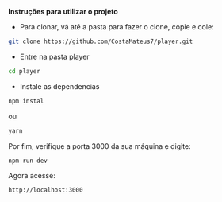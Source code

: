 **Instruções para utilizar o projeto**
- Para clonar, vá até a pasta para fazer o clone, copie e cole:
```bash
git clone https://github.com/CostaMateus7/player.git
```
- Entre na pasta player
```bash
cd player
```
- Instale as dependencias
```bash
npm instal
```
ou 
```bash
yarn
```

Por fim, verifique a porta 3000 da sua máquina e digite: 
```bash
npm run dev
```
Agora acesse:
```bash
http://localhost:3000
```

